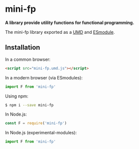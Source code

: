 # mini-fp

**A library provide utility functions for functional programming.**

The mini-fp library exported as a [UMD](https://github.com/umdjs/umd) and [ESmodule](https://developer.mozilla.org/en-US/docs/Web/JavaScript/Reference/Statements/import).


Installation
---

In a common browser:

```html
<script src="mini-fp.umd.js"></script>
```

In a modern browser (via ESmodules):

```javascript
import F from 'mini-fp'
```

Using npm:

```bash
$ npm i --save mini-fp
```

In Node.js:

```javascript
const F = require('mini-fp')
```

In Node.js (experimental-modules):

```javascript
import F from 'mini-fp'
```
